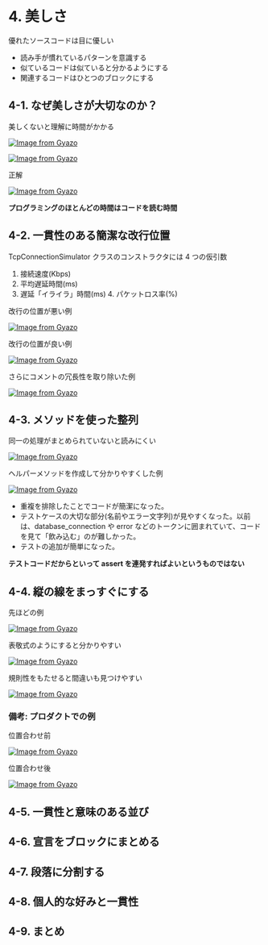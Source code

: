 # 4. 美しさ


優れたソースコードは目に優しい

* 読み手が慣れているパターンを意識する
* 似ているコードは似ていると分かるようにする
* 関連するコードはひとつのブロックにする


## 4-1. なぜ美しさが大切なのか？

美しくないと理解に時間がかかる

[![Image from Gyazo](https://i.gyazo.com/a06385e78f963d2146074374712659c7.png)](https://gyazo.com/a06385e78f963d2146074374712659c7)

[![Image from Gyazo](https://i.gyazo.com/92aa95e6dc262fd7123174d63dfc9d61.png)](https://gyazo.com/92aa95e6dc262fd7123174d63dfc9d61)

正解

[![Image from Gyazo](https://i.gyazo.com/b41f4838595044c20284f0e489da5ab1.png)](https://gyazo.com/b41f4838595044c20284f0e489da5ab1)

**プログラミングのほとんどの時間はコードを読む時間**

## 4-2. 一貫性のある簡潔な改行位置

TcpConnectionSimulator クラスのコンストラクタには 4 つの仮引数

1. 接続速度(Kbps)
2. 平均遅延時間(ms)
3. 遅延「イライラ」時間(ms) 4. パケットロス率(%)

改行の位置が悪い例

[![Image from Gyazo](https://i.gyazo.com/ccac44551deb21c0f29de02673b57223.png)](https://gyazo.com/ccac44551deb21c0f29de02673b57223)

改行の位置が良い例

[![Image from Gyazo](https://i.gyazo.com/bad34611acebf0f89d7b45b2318262c4.png)](https://gyazo.com/bad34611acebf0f89d7b45b2318262c4)

さらにコメントの冗長性を取り除いた例

[![Image from Gyazo](https://i.gyazo.com/7ea5033bff19df871f74b748c94de7b1.png)](https://gyazo.com/7ea5033bff19df871f74b748c94de7b1)

## 4-3. メソッドを使った整列

同一の処理がまとめられていないと読みにくい

[![Image from Gyazo](https://i.gyazo.com/9e232bd0217885e77d654e10f5966f55.png)](https://gyazo.com/9e232bd0217885e77d654e10f5966f55)

ヘルパーメソッドを作成して分かりやすくした例

[![Image from Gyazo](https://i.gyazo.com/223d3c2868fd938927f06fbd7ec82bd4.png)](https://gyazo.com/223d3c2868fd938927f06fbd7ec82bd4)


* 重複を排除したことでコードが簡潔になった。
* テストケースの大切な部分(名前やエラー文字列)が見やすくなった。以前 は、database_connection や error などのトークンに囲まれていて、コード を見て「飲み込む」のが難しかった。
* テストの追加が簡単になった。

**テストコードだからといって assert を連発すればよいというものではない**


## 4-4. 縦の線をまっすぐにする

先ほどの例

[![Image from Gyazo](https://i.gyazo.com/e54e57b195fce64397d04d7e6999fc62.png)](https://gyazo.com/e54e57b195fce64397d04d7e6999fc62)

表敬式のようにすると分かりやすい

[![Image from Gyazo](https://i.gyazo.com/c6c41ec4c3c17e3f098512189b12e678.png)](https://gyazo.com/c6c41ec4c3c17e3f098512189b12e678)

規則性をもたせると間違いも見つけやすい

[![Image from Gyazo](https://i.gyazo.com/d7405adb4f0951a4b4b0f2690f227ab7.png)](https://gyazo.com/d7405adb4f0951a4b4b0f2690f227ab7)

### 備考: プロダクトでの例

位置合わせ前

[![Image from Gyazo](https://i.gyazo.com/6b28664f58fe08e20679a499ba4aae67.png)](https://gyazo.com/6b28664f58fe08e20679a499ba4aae67)

位置合わせ後

[![Image from Gyazo](https://i.gyazo.com/a9a395cdfef93487b179d6ef2efd402e.png)](https://gyazo.com/a9a395cdfef93487b179d6ef2efd402e)


## 4-5. 一貫性と意味のある並び

## 4-6. 宣言をブロックにまとめる

## 4-7. 段落に分割する

## 4-8. 個人的な好みと一貫性

## 4-9. まとめ
